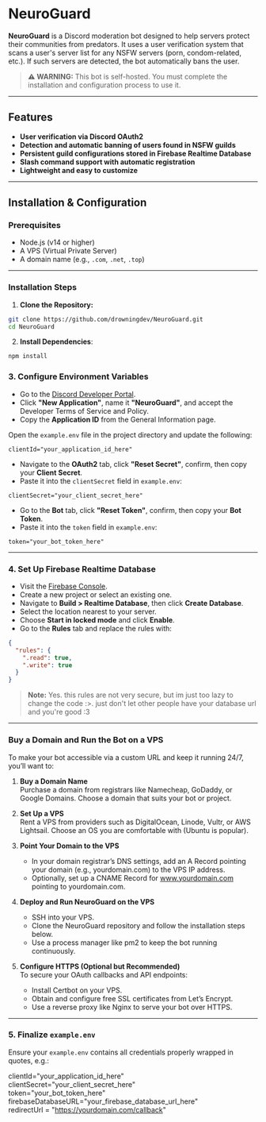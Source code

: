 # NeuroGuard

**NeuroGuard** is a Discord moderation bot designed to help servers protect their communities from predators. It uses a user verification system that scans a user's server list for any NSFW servers (porn, condom-related, etc.). If such servers are detected, the bot automatically bans the user.

> **⚠️ WARNING:** This bot is self-hosted. You must complete the installation and configuration process to use it.

---

## Features

- **User verification via Discord OAuth2**
- **Detection and automatic banning of users found in NSFW guilds**
- **Persistent guild configurations stored in Firebase Realtime Database**
- **Slash command support with automatic registration**
- **Lightweight and easy to customize**

---

## Installation & Configuration

### Prerequisites

- Node.js (v14 or higher)  
- A VPS (Virtual Private Server)  
- A domain name (e.g., `.com`, `.net`, `.top`)

---

### Installation Steps

1. **Clone the Repository:**

```bash
git clone https://github.com/drowningdev/NeuroGuard.git
cd NeuroGuard
```

2. **Install Dependencies**:
```bash
npm install
```

### 3. Configure Environment Variables

- Go to the [Discord Developer Portal](https://discord.com/developers/applications).
- Click **"New Application"**, name it **"NeuroGuard"**, and accept the Developer Terms of Service and Policy.
- Copy the **Application ID** from the General Information page.

Open the `example.env` file in the project directory and update the following:
```env
clientId="your_application_id_here"
```
- Navigate to the **OAuth2** tab, click **"Reset Secret"**, confirm, then copy your **Client Secret**.
- Paste it into the `clientSecret` field in `example.env`:
```env
clientSecret="your_client_secret_here"
```
- Go to the **Bot** tab, click **"Reset Token"**, confirm, then copy your **Bot Token**.
- Paste it into the `token` field in `example.env`:
```env
token="your_bot_token_here"
```
---

### 4. Set Up Firebase Realtime Database

- Visit the [Firebase Console](https://console.firebase.google.com).
- Create a new project or select an existing one.
- Navigate to **Build > Realtime Database**, then click **Create Database**.
- Select the location nearest to your server.
- Choose **Start in locked mode** and click **Enable**.
- Go to the **Rules** tab and replace the rules with:
```json
{
  "rules": {
    ".read": true,
    ".write": true
  }
}
```
> **Note:** Yes. this rules are not very secure, but im just too lazy to change the code :>. just don't let other people have your database url and you're good :3

---


### Buy a Domain and Run the Bot on a VPS

To make your bot accessible via a custom URL and keep it running 24/7, you’ll want to:

1. **Buy a Domain Name**  
   Purchase a domain from registrars like Namecheap, GoDaddy, or Google Domains. Choose a domain that suits your bot or project.

2. **Set Up a VPS**  
   Rent a VPS from providers such as DigitalOcean, Linode, Vultr, or AWS Lightsail. Choose an OS you are comfortable with (Ubuntu is popular).

3. **Point Your Domain to the VPS**  
   - In your domain registrar’s DNS settings, add an A Record pointing your domain (e.g., yourdomain.com) to the VPS IP address.  
   - Optionally, set up a CNAME Record for www.yourdomain.com pointing to yourdomain.com.

4. **Deploy and Run NeuroGuard on the VPS**  
   - SSH into your VPS.  
   - Clone the NeuroGuard repository and follow the installation steps below.  
   - Use a process manager like pm2 to keep the bot running continuously.

5. **Configure HTTPS (Optional but Recommended)**  
   To secure your OAuth callbacks and API endpoints:  
   - Install Certbot on your VPS.  
   - Obtain and configure free SSL certificates from Let’s Encrypt.  
   - Use a reverse proxy like Nginx to serve your bot over HTTPS.

---


### 5. Finalize `example.env`

Ensure your `example.env` contains all credentials properly wrapped in quotes, e.g.:


clientId="your_application_id_here"  
clientSecret="your_client_secret_here"  
token="your_bot_token_here"  
firebaseDatabaseURL="your_firebase_database_url_here"  
redirectUrl = "https://yourdomain.com/callback"